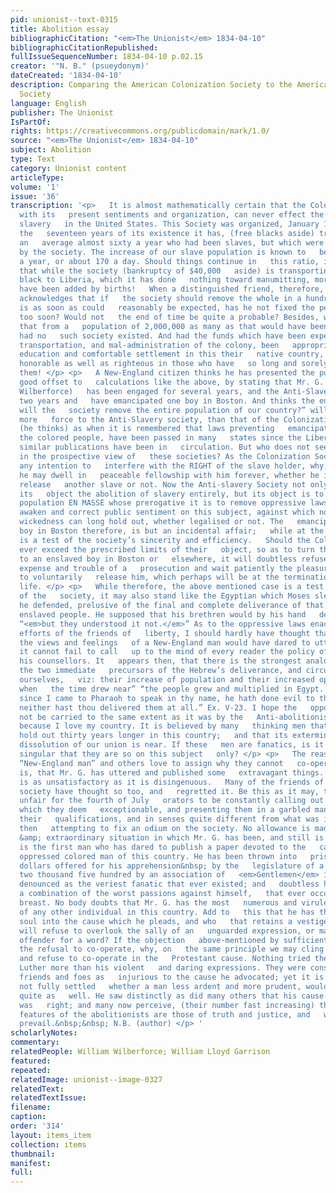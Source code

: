 ```yaml
---
pid: unionist--text-0315
title: Abolition essay
bibliographicCitation: "<em>The Unionist</em> 1834-04-10"
bibliographicCitationRepublished: 
fullIssueSequenceNumber: 1834-04-10 p.02.15
creator: '"N. B." (psueydonym)'
dateCreated: '1834-04-10'
description: Comparing the American Colonization Society to the American Anti-Slavery
  Society
language: English
publisher: The Unionist
IsPartOf: 
rights: https://creativecommons.org/publicdomain/mark/1.0/
source: "<em>The Unionist</em> 1834-04-10"
subject: Abolition
type: Text
category: Unionist content
articleType: 
volume: '1'
issue: '36'
transcription: '<p>   It is almost mathematically certain that the Colonization Society
  with its   present sentiments and organization, can never effect the abolition of
  slavery   in the United States. This Society was organized, January 14, 1817. During
  the   seventeen years of its existence it has, (free blacks aside) transported on
  an   average almost sixty a year who had been slaves, but which were not   emancipated
  by the society. The increase of our slave population is known to   be about 60 thousand
  a year, or about 170 a day. Should things continue in   this ratio, it may be seen,
  that while the society (bankruptcy of $40,000   aside) is transporting one emancipated
  black to Liberia, which it has done   nothing toward manumitting, more than a thousand
  have been added by births!   When a distinguished friend, therefore, of the society
  acknowledges that if   the society should remove the whole in a hundred years it
  is as soon as could   reasonably be expected, has he not fixed the period quite
  too soon? Would not   the end of time be quite a probable? Besides, who can doubt
  that from a   population of 2,000,000 as many as that would have been manumnitted
  had no   such society existed. And had the funds which have been expended for their   outfit,
  transportation, and mal-administration of the colony, been   appropriated to their
  education and comfortable settlement in this their   native country, how much more
  honorable as well as righteous in those who have   so long and sorely oppressed
  them! </p> <p>   A New-England citizen thinks he has presented the public with a
  good offset to   calculations like the above, by stating that Mr. G. (the American
  Wilberforce)   has been engaged for several years, and the Anti-Slavery society
  two years and   have emancipated one boy in Boston. And thinks the enquiry "When
  will the   society remove the entire population of our country?” will apply with
  more   force to the Anti-Slavery society, than that of the Colonization. And   especially
  (he thinks) as when it is remembered that laws preventing   emancipation and oppressing
  the colored people, have been passed in many   states since the Liberator and other
  similar publications have been in   circulation. But who does not see a wide difference
  in the prospective view of   these societies? As the Colonization Society disavows
  any intention to   interfere with the RIGHT of the slave holder, why, of course,
  he may dwell in   peaceable fellowship with him forever, whether he is willing to
  release   another slave or not. Now the Anti-slavery Society not only avows for
  its   object the abolition of slavery entirely, but its object is to act on the   entire
  population EN MASSE whose prerogative it is to remove oppressive laws,   and to
  awaken and correct public sentiment on this subject, against which no   system of
  wickedness can long hold out, whether legalised or not. The   emancipation of the
  boy in Boston therefore, is but an incidental affair;   while at the same time it
  is a test of the society’s sincerity and efficiency.   Should the Colonization Society
  ever exceed the prescribed limits of their   object, so as to turn their attention
  to an enslaved boy in Boston or   elsewhere, it will doubtless refuse to incur the
  expense and trouble of a   prosecution and wait patiently the pleasure of his holder
  to voluntarily   release him, which perhaps will be at the termination of the slave’s
  life. </p> <p>   While therefore, the above mentioned case is a test of the vigor
  of the   society, it may also stand like the Egyptian which Moses slew and the Hebrew   which
  he defended, prelusive of the final and complete deliverance of that   unhappy and
  enslaved people. He supposed that his brethren would by his hand   deliver them;
  “<em>but they understood it not.</em>” As to the oppressive laws enacted since the
  efforts of the friends of   liberty, I should hardly have thought that a man with
  the views and feelings   of a New-England man would have dared to utter them, as
  it cannot fail to call   up to the mind of every reader the policy of Pharaoh and
  his counsellors. It   appears then, that there is the strongest analogy between
  the two immediate   precursors of the Hebrew’s deliverance, and circumstances among
  ourselves,   viz: their increase of population and their increased oppression; “and
  when   the time drew near” “the people grew and multiplied in Egypt. Acts VII, 17.   “For
  since I came to Pharaoh to speak in thy name, he hath done evil to this   people;
  neither hast thou delivered them at all.” Ex. V-23. I hope the   opposition will
  not be carried to the same extent as it was by the   Anti-abolitionists of Egypt,
  because I love my country. It is believed by many   thinking men that slavery cannot
  hold out thirty years longer in this country;   and that its extermination, or the
  dissolution of our union is near. If these   men are fanatics, is it not a little
  singular that they are so on this subject   only? </p> <p>   The reason which a
  “New-England man” and others love to assign why they cannot   co-operate with abolitionists
  is, that Mr. G. has uttered and published some   extravagant things. This objection
  is as unsatisfactory as it is disingenuous.   Many of the friends of the anti-slavery
  society have thought so too, and   regretted it. Be this as it may, they think it
  unfair for the fourth of July   orators to be constantly calling out those expressions,
  which they deem   exceptionable, and presenting them in a garbled manner, without
  their   qualifications, and in senses quite different from what was intended, and
  then   attempting to fix an odium on the society. No allowance is made for the   peculiar
  &amp; extraordinary situation in which Mr. G. has been, and still is   placed. He
  is the first man who has dared to publish a paper devoted to the   cause of the
  oppressed colored man of this country. He has been thrown into   prison; five thousand
  dollars offered for his apprehension&nbsp; by the   legislature of a state, and
  two thousand five hundred by an association of   <em>Gentlemen</em> in S. Carolina,
  denounced as the veriest fanatic that ever existed; and   doubtless has enlisted
  a combination of the worst passions against himself,   that ever occupied the human
  breast. No body doubts that Mr. G. has the most   numerous and virulent enemies
  of any other individual in this country. Add to   this that he has thrown his whole
  soul into the cause which he pleads, and who   that retains a vestige of candor
  will refuse to overlook the sally of an   unguarded expression, or make a man an
  offender for a word? If the objection   above-mentioned by sufficient to justify
  the refusal to co-operate, why, on   the same principle we may cling to Popery,
  and refuse to co-operate in the   Protestant cause. Nothing tried the friends of
  Luther more than his violent   and daring expressions. They were considered by both
  friends and foes as   injurious to the cause he advocated; yet it is a question
  not fully settled   whether a man less ardent and more prudent, would have succeeded
  quite as   well. He saw distinctly as did many others that his cause on the main
  was   right; and many now perceive, (their number fast increasing) that the   prominent
  features of the abolitionists are those of truth and justice, and   will most assuredly
  prevail.&nbsp;&nbsp; N.B. (author) </p> '
scholarlyNotes: 
commentary: 
relatedPeople: William Wilberforce; William Lloyd Garrison
featured: 
repeated: 
relatedImage: unionist--image-0327
relatedText: 
relatedTextIssue: 
filename: 
caption: 
order: '314'
layout: items_item
collection: items
thumbnail: 
manifest: 
full: 
---
```

